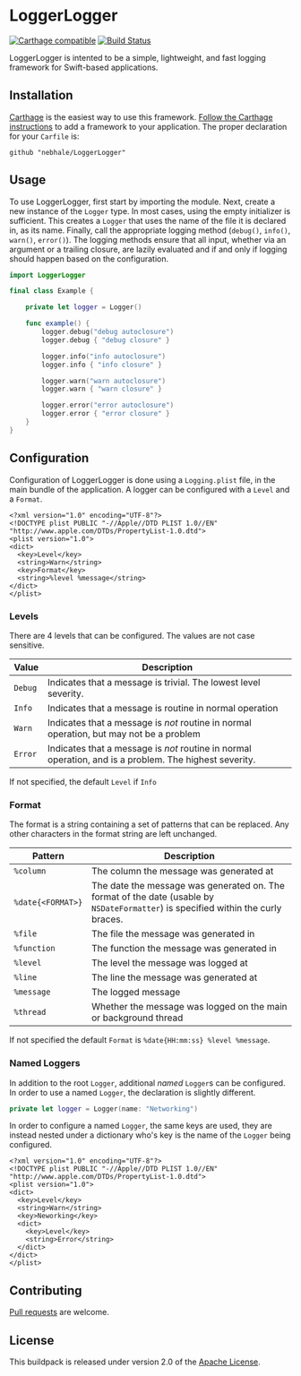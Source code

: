 # LoggerLogger
[![Carthage compatible](https://img.shields.io/badge/Carthage-compatible-4BC51D.svg?style=flat)](https://github.com/Carthage/Carthage) [![Build Status](https://travis-ci.org/nebhale/LoggerLogger.svg)](https://travis-ci.org/nebhale/LoggerLogger)

LoggerLogger is intented to be a simple, lightweight, and fast logging framework for Swift-based applications.

## Installation
[Carthage][c] is the easiest way to use this framework.  [Follow the Carthage instructions][a] to add a framework to your application.  The proper declaration for your `Carfile` is:

```cartfile
github "nebhale/LoggerLogger"
```

## Usage
To use LoggerLogger, first start by importing the module.  Next, create a new instance of the `Logger` type.  In most cases, using the empty initializer is sufficient.  This creates a `Logger` that uses the name of the file it is declared in, as its name.  Finally, call the appropriate logging method (`debug()`, `info()`, `warn()`, `error()`).  The logging methods ensure that all input, whether via an argument or a trailing closure, are lazily evaluated and if and only if logging should happen based on the configuration.

```swift
import LoggerLogger

final class Example {

    private let logger = Logger()

    func example() {
        logger.debug("debug autoclosure")
        logger.debug { "debug closure" }

        logger.info("info autoclosure")
        logger.info { "info closure" }

        logger.warn("warn autoclosure")
        logger.warn { "warn closure" }

        logger.error("error autoclosure")
        logger.error { "error closure" }
    }
}
```

## Configuration
Configuration of LoggerLogger is done using a `Logging.plist` file, in the main bundle of the application.  A logger can be configured with a `Level` and a `Format`.

```plist
<?xml version="1.0" encoding="UTF-8"?>
<!DOCTYPE plist PUBLIC "-//Apple//DTD PLIST 1.0//EN" "http://www.apple.com/DTDs/PropertyList-1.0.dtd">
<plist version="1.0">
<dict>
  <key>Level</key>
  <string>Warn</string>
  <key>Format</key>
  <string>%level %message</string>
</dict>
</plist>
```

### Levels
There are 4 levels that can be configured.  The values are not case sensitive.

| Value | Description
| ----- | -----------
| `Debug` | Indicates that a message is trivial.  The lowest level severity.
| `Info` | Indicates that a message is routine in normal operation
| `Warn` | Indicates that a message is *not* routine in normal operation, but may not be a problem
| `Error` | Indicates that a message is *not* routine in normal operation, and is a problem.  The highest severity.

If not specified, the default `Level` if `Info`

### Format
The format is a string containing a set of patterns that can be replaced.  Any other characters in the format string are left unchanged.

| Pattern | Description
| ------- | -----------
| `%column` | The column the message was generated at
| `%date{<FORMAT>}` | The date the message was generated on.  The format of the date (usable by `NSDateFormatter`) is specified within the curly braces.
| `%file` | The file the message was generated in
| `%function` | The function the message was generated in
| `%level` | The level the message was logged at
| `%line` | The line the message was generated at
| `%message` | The logged message
| `%thread` | Whether the message was logged on the main or background thread

If not specified the default `Format` is `%date{HH:mm:ss} %level %message`.

### Named Loggers
In addition to the root `Logger`, additional _named_ `Logger`s can be configured.  In order to use a named `Logger`, the declaration is slightly different.

```swift
private let logger = Logger(name: "Networking")
```

In order to configure a named `Logger`, the same keys are used, they are instead nested under a dictionary who's key is the name of the `Logger` being configured.

```plist
<?xml version="1.0" encoding="UTF-8"?>
<!DOCTYPE plist PUBLIC "-//Apple//DTD PLIST 1.0//EN" "http://www.apple.com/DTDs/PropertyList-1.0.dtd">
<plist version="1.0">
<dict>
  <key>Level</key>
  <string>Warn</string>
  <key>Neworking</key>
  <dict>
    <key>Level</key>
    <string>Error</string>
  </dict>
</dict>
</plist>
```

## Contributing
[Pull requests][p] are welcome.

## License
This buildpack is released under version 2.0 of the [Apache License][l].


[a]: https://github.com/Carthage/Carthage#adding-frameworks-to-an-application
[c]: https://github.com/Carthage/Carthage
[l]: http://www.apache.org/licenses/LICENSE-2.0
[p]: http://help.github.com/send-pull-requests
